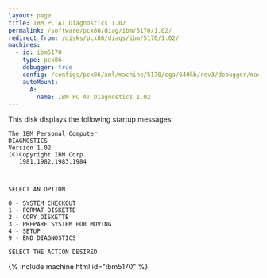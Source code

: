 ```yaml
---
layout: page
title: IBM PC AT Diagnostics 1.02
permalink: /software/pcx86/diag/ibm/5170/1.02/
redirect_from: /disks/pcx86/diags/ibm/5170/1.02/
machines:
  - id: ibm5170
    type: pcx86
    debugger: true
    config: /configs/pcx86/xml/machine/5170/cga/640kb/rev3/debugger/machine.xml
    autoMount:
      A:
        name: IBM PC AT Diagnostics 1.02
---
```


This disk displays the following startup messages:

    The IBM Personal Computer                                                       
    DIAGNOSTICS                                                                     
    Version 1.02                                                                    
    (C)Copyright IBM Corp.                                                          
       1981,1982,1983,1984                                                          
                                                                                    
                                                                                    
                                                                                    
    SELECT AN OPTION                                                                
                                                                                    
    0 - SYSTEM CHECKOUT                                                             
    1 - FORMAT DISKETTE                                                             
    2 - COPY DISKETTE                                                               
    3 - PREPARE SYSTEM FOR MOVING                                                   
    4 - SETUP                                                                       
    9 - END DIAGNOSTICS                                                             
                                                                                    
    SELECT THE ACTION DESIRED                                                       

{% include machine.html id="ibm5170" %}
